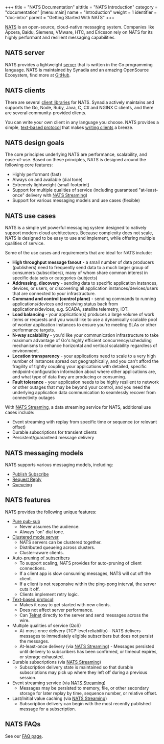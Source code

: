 +++
title = "NATS Documentation"
alttitle = "NATS Introduction"
category = "documentation"
[menu.main]
  name = "Introduction"
  weight = 1
  identifier = "doc-intro"
  parent = "Getting Started With NATS"
+++

[NATS](http://nats.io/) is an open-source, cloud-native messaging system. Companies like Apcera, Baidu, Siemens, VMware, HTC, and Ericsson rely on NATS for its highly performant and resilient messaging capabilities.

## NATS server

NATS provides a lightweight [server](/documentation/managing_the_server/installing/) that is written in the Go programming language. NATS is maintained by Synadia and an amazing OpenSource Ecosystem, find more at [GitHub](http://www.github.com/nats-io).

## NATS clients

There are several [client libraries](/download/) for NATS. Synadia actively maintains and supports the Go, Node, Ruby, Java, C, C# and NGINX C clients, and there are several community-provided clients.

You can write your own client in any language you choose. NATS provides a simple, [text-based protocol](/documentation/internals/nats-protocol/) that makes [writing clients](/documentation/writing_applications/concepts) a breeze.

## <a name="design-goals"></a>NATS design goals

The core principles underlying NATS are performance, scalability, and ease-of-use. Based on these principles, NATS is designed around the following core features:

- Highly performant (fast)
- Always on and available (dial tone)
- Extremely lightweight (small footprint)
- Support for multiple qualities of service (including guaranteed "at-least-once" delivery with [NATS Streaming](/documentation/streaming/nats-streaming-intro/))
- Support for various messaging models and use cases (flexible)

## NATS use cases

NATS is a simple yet powerful messaging system designed to natively support modern cloud architectures. Because complexity does not scale, NATS is designed to be easy to use and implement, while offering multiple qualities of service.

Some of the use cases and requirements that are ideal for NATS include:

- **High throughput message fanout** - a small number of data producers (publishers) need to frequently send data to a much larger group of consumers (subscribers), many of whom share common interest in specific data sets or categories (subjects)
- **Addressing, discovery** - sending data to specific application instances, devices, or users, or discovering all application instances/devices/users that are connected to your infrastructure. 
- **Command and control (control plane)** - sending commands to running applications/devices and receiving status back from applications/devices, e.g. SCADA, satellite telemetry, IOT.
- **Load balancing** - your application(s) produces a large volume of work items or requests and you would like to use a dynamically scalable pool of worker application instances to ensure you're meeting SLAs or other performance targets.
- **N-way scalability** - you'd like your communication infrastructure to take maximum advantage of Go's highly efficient concurrency/scheduling mechanisms to enhance horizontal and vertical scalability regardless of environment.
- **Location transparency** - your applications need to scale to a very high number of instances spread out geographically, and you can't afford the fragility of tightly coupling your applications with detailed, specific endpoint-configuration information about where other applications are, and what type of data they are producing or consuming. 
- **Fault tolerance** - your application needs to be highly resilient to network or other outages that may be beyond your control, and you need the underlying application data communication to seamlessly recover from connectivity outages 

With [NATS Streaming](/documentation/streaming/nats-streaming-intro/), a data streaming service for NATS, additional use cases include:

- Event streaming with replay from specific time or sequence (or relevant offset)
- Durable subscriptions for transient clients  
- Persistent/guaranteed message delivery

## NATS messaging models

NATS supports various messaging models, including:

- [Publish Subscribe](/documentation/writing_applications/concepts#pubsub)
- [Request Reply](/documentation/writing_applications/concepts#reqrep)
- [Queueing](/documentation/writing_applications/concepts#queue)

## NATS features

NATS provides the following unique features:

- [Pure pub-sub](/documentation/managing_the_server/running)
	- Never assumes the audience.
	- Always "on" dial tone.
- [Clustered mode server](/documentation/managing_the_server/clustering)
	- NATS servers can be clustered together.
	- Distributed queueing across clusters.
	- Cluster-aware clients.
- [Auto-pruning of subscribers](/documentation/managing_the_server/slow_consumers)
	- To support scaling, NATS provides for auto-pruning of client connections.
	- If a client app is slow consuming messages, NATS will cut off the client.
	- If a client is not responsive within the ping-pong interval, the server cuts it off.
	- Clients implement retry logic.
- [Text-based protocol](/documentation/internals/nats-protocol)
	- Makes it easy to get started with new clients.
	- Does not affect server performance.
	- Can [Telnet](https://en.wikipedia.org/wiki/Telnet) directly to the server and send messages across the wire.
- Multiple qualities of service (QoS)
    - At-most-once delivery (TCP level reliability) - NATS delivers messages to immediately eligible subscribers but does not persist the messages.
    - At-least-once delivery (via [NATS Streaming](/documentation/streaming/nats-streaming-intro)) - Messages persisted until delivery to subscribers has been confirmed, or timeout expires, or storage exhausted.
- Durable subscriptions (via [NATS Streaming](/documentation/streaming/nats-streaming-intro))
    - Subscription delivery state is maintained so that durable subscriptions may pick up where they left off during a previous session.
- Event streaming service (via [NATS Streaming](/documentation/streaming/nats-streaming-intro))
    - Messages may be persisted to memory, file, or other secondary storage for later replay by time, sequence number, or relative offset.
- Last/Initial value caching (via [NATS Streaming](/documentation/streaming/nats-streaming-intro))
    - Subscription delivery can begin with the most recently published message for a subscription.

## NATS FAQs

See our [FAQ page](/documentation/faq).
